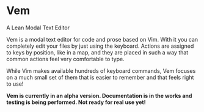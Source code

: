 
# Vem

A Lean Modal Text Editor

Vem is a modal text editor for code and prose based on Vim. With it you can
completely edit your files by just using the keyboard. Actions are assigned to
keys by position, like in a map, and they are placed in such a way that common
actions feel very comfortable to type.

While Vim makes available hundreds of keyboard commands, Vem focuses on a much
small set of them that is easier to remember and that feels right to use!

**Vem is currently in an alpha version. Documentation is in the works and testing
is being performed. Not ready for real use yet!**

